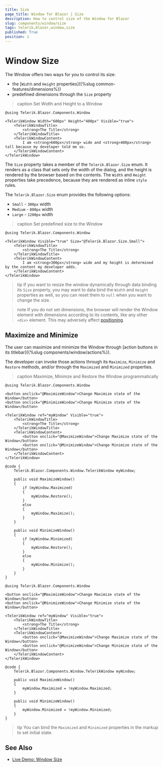 ```yaml
---
title: Size
page_title: Window for Blazor | Size
description: How to control size of the Window for Blazor
slug: components/window/size
tags: telerik,blazor,window,size
published: True
position: 1
---
```


# Window Size

The Window offers two ways for you to control its size:

* the [`Width` and `Height` properties]({%slug common-features/dimensions%})
* predefined dimensions through the `Size` property

>caption Set Width and Height to a Window

````CSHTML
@using Telerik.Blazor.Components.Window

<TelerikWindow Width="600px" Height="400px" Visible="true">
	<TelerikWindowTitle>
		<strong>The Title</strong>
	</TelerikWindowTitle>
	<TelerikWindowContent>
		I am <strong>600px</strong> wide and <strong>400px</strong> tall because my developer told me so.
	</TelerikWindowContent>
</TelerikWindow>
````

The `Size` property takes a member of the `Telerik.Blazor.Size` enum. It renders as a class that sets only the width of the dialog, and the height is rendered by the browser based on the contents. The `Width` and `Height` properties take precedence, because they are rendered as inline `style` rules.

The `Telerik.Blazor.Size` enum provides the following options:

* `Small` - `300px` width
* `Medium` - `800px` width
* `Large` - `1200px` width

>caption Set predefined size to the Window

````CSHTML
@using Telerik.Blazor.Components.Window

<TelerikWindow Visible="true" Size="@Telerik.Blazor.Size.Small">
	<TelerikWindowTitle>
		<strong>The Title</strong>
	</TelerikWindowTitle>
	<TelerikWindowContent>
		I am <strong>300px</strong> wide and my height is determined by the content my developer adds.
	</TelerikWindowContent>
</TelerikWindow>
````

>tip If you want to resize the window dynamically through data binding its `Size` property, you may want to data bind the `Width` and `Height` properties as well, so you can reset them to `null` when you want to change the size.

>note If you do not set dimensions, the browser will render the Window element with dimensions according to its contents, like any other `<div>` element. This may adversely affect [positioning](position).

## Maximize and Minimize

The user can maximize and minimize the Window through [action buttons in its titlebar]({%slug components/window/actions%}).

The developer can invoke those actions through its `Maximize`, `Minimize` and `Restore` methods, and/or through the `Maximized` and `Minimized` properties.

>caption Maximize, Minimze and Restore the Window programmatically

````Methods
@using Telerik.Blazor.Components.Window

<button onclick="@MaximizeWindow">Change Maximize state of the Window</button>
<button onclick="@MinimizeWindow">Change Minimize state of the Window</button>

<TelerikWindow ref="myWindow" Visible="true">
    <TelerikWindowTitle>
        <strong>The Title</strong>
    </TelerikWindowTitle>
    <TelerikWindowContent>
        <button onclick="@MaximizeWindow">Change Maximize state of the Window</button>
        <button onclick="@MinimizeWindow">Change Minimize state of the Window</button>
    </TelerikWindowContent>
</TelerikWindow>

@code {
    Telerik.Blazor.Components.Window.TelerikWindow myWindow;

    public void MaximizeWindow()
    {
        if (myWindow.Maximized)
        {
            myWindow.Restore();
        }
        else
        {
            myWindow.Maximize();
        }
    }

    public void MinimizeWindow()
    {
        if (myWindow.Minimized)
        {
            myWindow.Restore();
        }
        else
        {
            myWindow.Minimize();
        }
    }
}
````
````Properties
@using Telerik.Blazor.Components.Window

<button onclick="@MaximizeWindow">Change Maximize state of the Window</button>
<button onclick="@MinimizeWindow">Change Minimize state of the Window</button>

<TelerikWindow ref="myWindow" Visible="true">
	<TelerikWindowTitle>
		<strong>The Title</strong>
	</TelerikWindowTitle>
	<TelerikWindowContent>
		<button onclick="@MaximizeWindow">Change Maximize state of the Window</button>
		<button onclick="@MinimizeWindow">Change Minimize state of the Window</button>
	</TelerikWindowContent>
</TelerikWindow>

@code {
	Telerik.Blazor.Components.Window.TelerikWindow myWindow;

	public void MaximizeWindow()
	{
		myWindow.Maximized = !myWindow.Maximized;
	}

	public void MinimizeWindow()
	{
		myWindow.Minimized = !myWindow.Minimized;
	}
}
````

>tip You can bind the `Maximized` and `Minimized` properties in the markup to set initial state.


## See Also

  * [Live Demo: Window Size](https://demos.telerik.com/blazor-ui/window/dimensions)